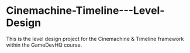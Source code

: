 # Cinemachine-Timeline---Level-Design
This is the level design project for the Cinemachine &amp; Timeline framework within the GameDevHQ course.

